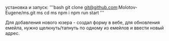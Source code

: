 установка и запуск:
'''bash
git clone git@github.com:Molotov-Eugene/ms.git ms
cd ms
npm i
npm run start
'''

Для добавления нового юзера - создал форму в вебе, для обновления емейла, нужно щелкнуть/тапнуть по одному из емейлов и ввести новый адрес.
